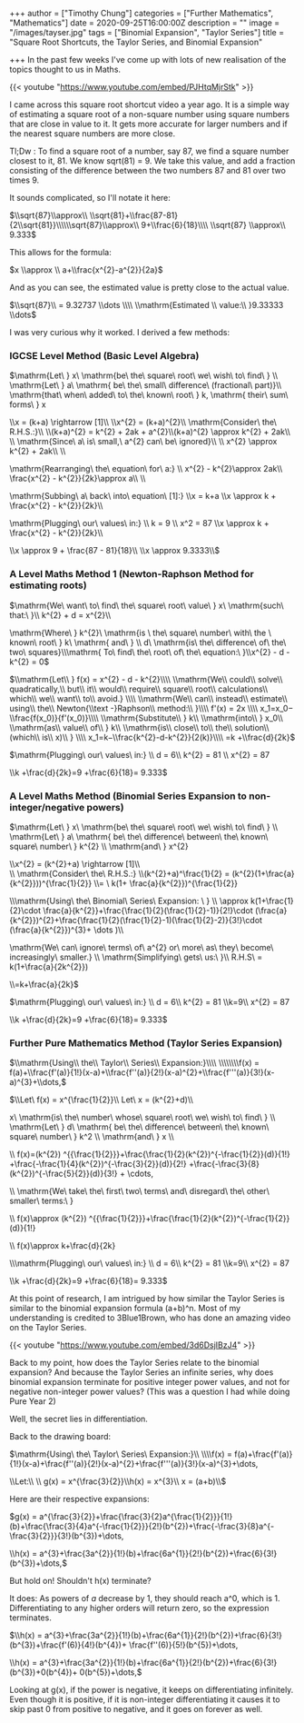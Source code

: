 +++
author = ["Timothy Chung"]
categories = ["Further Mathematics", "Mathematics"]
date = 2020-09-25T16:00:00Z
description = ""
image = "/images/tayser.jpg"
tags = ["Binomial Expansion", "Taylor Series"]
title = "Square Root Shortcuts, the Taylor Series, and Binomial Expansion"

+++
In the past few weeks I've come up with lots of new realisation of the topics thought to us in Maths.

{{< youtube "https://www.youtube.com/embed/PJHtqMjrStk" >}}

I came across this square root shortcut video a year ago. It is a simple way of estimating a square root of a non-square number using square numbers that are close in value to it. It gets more accurate for larger numbers and if the nearest square numbers are more close.

Tl;Dw : To find a square root of a number, say 87, we find a square number closest to it, 81. We know sqrt(81) = 9. We take this value, and add a fraction consisting of the difference between the two numbers 87 and 81 over two times 9.

It sounds complicated, so I'll notate it here:

$\\sqrt{87}\\approx\\ \\sqrt{81}+\\frac{87-81}{2\\sqrt{81}}\\\\\\sqrt{87}\\approx\\ 9+\\frac{6}{18}\\\\ \\sqrt{87} \\approx\\ 9.333$

This allows for the formula:

$x \\approx \\ a+\\frac{x^{2}-a^{2}}{2a}$

And as you can see, the estimated value is pretty close to the actual value.

$\\sqrt{87}\\ = 9.32737 \\dots \\\\ \\mathrm{Estimated \\ value:\\ }9.33333 \\dots$

I was very curious why it worked. I derived a few methods:

### IGCSE Level Method (Basic Level Algebra)

$\\mathrm{Let\\ } x\\ \\mathrm{be\\ the\\ square\\ root\\ we\\ wish\\ to\\ find\\ } \\\\ \\mathrm{Let\\ } a\\ \\mathrm{ be\\ the\\ small\\ difference\\ (fractional\\ part)}\\\\ \\mathrm{that\\ when\\ added\\ to\\ the\\ known\\ root\\ } k, \\mathrm{ their\\ sum\\ forms\\ } x

\\\\x = (k+a) \\rightarrow \[1\]\\\\ \\\\x^{2} = (k+a)^{2}\\\\ \\mathrm{Consider\\ the\\ R.H.S.:}\\\\ \\\\(k+a)^{2} = k^{2} + 2ak + a^{2}\\\\(k+a)^{2} \\approx k^{2} + 2ak\\\\ \\\\ \\mathrm{Since\\ a\\ is\\ small,\\ a^{2} can\\ be\\ ignored}\\\\ \\\\ x^{2} \\approx k^{2} + 2ak\\\\ \\\\

\\mathrm{Rearranging\\ the\\ equation\\ for\\ a:} \\\\ x^{2} - k^{2}\\approx 2ak\\\\ \\frac{x^{2} - k^{2}}{2k}\\approx a\\\\ \\\\

\\mathrm{Subbing\\ a\\ back\\ into\\ equation\\ \[1\]:} \\\\x = k+a \\\\x \\approx k + \\frac{x^{2} - k^{2}}{2k}\\\\

\\mathrm{Plugging\\ our\\ values\\ in:} \\\\ k = 9 \\\\ x^2 = 87 \\\\x \\approx k + \\frac{x^{2} - k^{2}}{2k}\\\\

\\\\x \\approx 9 + \\frac{87 - 81}{18}\\\\ \\\\x \\approx 9.3333\\\\$

### A Level Maths Method 1 (Newton-Raphson Method for estimating roots)

$\\mathrm{We\\ want\\ to\\ find\\ the\\ square\\ root\\ value\\ } x\\ \\mathrm{such\\ that:\\ }\\\\ k^{2} + d = x^{2}\\\\

\\mathrm{Where\\ } k^{2}\\ \\mathrm{is \\ the\\ square\\ number\\ with\\ the \\ known\\ root\\ } k\\ \\mathrm{ and\\ } \\\\ d\\ \\mathrm{is\\ the\\ difference\\ of\\ the\\ two\\ squares}\\\\\\mathrm{ To\\ find\\ the\\ root\\ of\\ the\\ equation:\\ }\\\\x^{2} - d - k^{2} = 0$

$\\mathrm{Let\\ } f(x) = x^{2} - d - k^{2}\\\\ \\mathrm{We\\ could\\ solve\\ quadratically,\\ but\\ it\\ would\\ require\\ square\\ root\\ calculations\\ which\\ we\\ want\\ to\\ avoid.} \\\\ \\mathrm{We\\ can\\ instead\\ estimate\\ using\\ the\\ Newton{\\text -}Raphson\\ method:\\ }\\\\ f'(x) = 2x \\\\ x_1​=x_0​−\\frac{f(x_0​)}{f'(x_0​)​}\\\\ \\mathrm{Substitute\\ } k\\ \\mathrm{into\\ } x_0\\ \\mathrm{as\\ value\\ of\\ } k\\ \\mathrm{is\\ close\\ to\\ the\\ solution\\ (which\\ is\\ x)\\ } \\\\ x_1​=k​−\\frac{k^{2}-d-k^{2}}{2(k)}\\\\ =k +\\frac{d}{2k}$

$\\mathrm{Plugging\\ our\\ values\\ in:} \\\\ d = 6\\\\ k^{2} = 81 \\\\ x^{2} = 87

\\\\k +\\frac{d}{2k}=9 +\\frac{6}{18}= 9.333$

### A Level Maths Method (Binomial Series Expansion to non-integer/negative powers)

$\\mathrm{Let\\ } x\\ \\mathrm{be\\ the\\ square\\ root\\ we\\ wish\\ to\\ find\\ } \\\\ \\mathrm{Let\\ } a\\ \\mathrm{ be\\ the\\ difference\\ between\\ the\\ known\\ square\\ number\\ } k^{2} \\\\ \\mathrm{and\\ } x^{2}

\\\\x^{2} = (k^{2}+a) \\rightarrow \[1\]\\\\  
\\\\ \\mathrm{Consider\\ the\\ R.H.S.:} \\\\(k^{2}+a)^\\frac{1}{2} = (k^{2}(1+\\frac{a}{k^{2}}))^{\\frac{1}{2}} \\\\= \\ k(1+ \\frac{a}{k^{2}})^{\\frac{1}{2}}

\\\\\\mathrm{Using\\ the\\ Binomial\\ Series\\ Expansion: \\ } \\\\ \\approx k(1+\\frac{1}{2}\\cdot \\frac{a}{k^{2}}+\\frac{\\frac{1}{2}(\\frac{1}{2}-1)}{2!}\\cdot (\\frac{a}{k^{2}})^{2}+\\frac{\\frac{1}{2}(\\frac{1}{2}-1)(\\frac{1}{2}-2)}{3!}\\cdot (\\frac{a}{k^{2}})^{3}+ \\dots )\\\\

\\mathrm{We\\ can\\ ignore\\ terms\\ of\\ a^{2} or\\ more\\ as\\ they\\ become\\ increasingly\\ smaller.} \\\\ \\mathrm{Simplifying\\ gets\\ us:\\ }\\\\ R.H.S\\ = k(1+\\frac{a}{2k^{2}})

\\\\=k+\\frac{a}{2k}$

$\\mathrm{Plugging\\ our\\ values\\ in:} \\\\ d = 6\\\\ k^{2} = 81 \\\\k=9\\\\ x^{2} = 87

\\\\k +\\frac{d}{2k}=9 +\\frac{6}{18}= 9.333$

### Further Pure Mathematics Method (Taylor Series Expansion)

$\\mathrm{Using\\ the\\ Taylor\\ Series\\ Expansion:}\\\\ \\\\\\\\f(x) = f(a)+\\frac{f'(a)}{1!}(x-a)+\\frac{f''(a)}{2!}(x-a)^{2}+\\frac{f'''(a)}{3!}(x-a)^{3}+\\dots,$

$\\\\Let\\ f(x) = x^{\\frac{1}{2}}\\\\ Let\\ x = (k^{2}+d)\\\\

x\\ \\mathrm{is\\ the\\ number\\ whose\\ square\\ root\\ we\\ wish\\ to\\ find\\ } \\\\ \\mathrm{Let\\ } d\\ \\mathrm{ be\\ the\\ difference\\ between\\ the\\ known\\ square\\ number\\ } k^2 \\\\ \\mathrm{and\\ } x \\\\

\\\\ f(x)=(k^{2}) ^{{\\frac{1}{2}}}+\\frac{\\frac{1}{2}(k^{2})^{-\\frac{1}{2}}(d)}{1!} +\\frac{-\\frac{1}{4}(k^{2})^{-\\frac{3}{2}}(d)}{2!} +\\frac{-\\frac{3}{8}(k^{2})^{-\\frac{5}{2}}(d)}{3!} + \\cdots,

\\\\ \\mathrm{We\\ take\\ the\\ first\\ two\\ terms\\ and\\ disregard\\ the\\ other\\ smaller\\ terms:\\ }

\\\\ f(x)\\approx (k^{2}) ^{{\\frac{1}{2}}}+\\frac{\\frac{1}{2}(k^{2})^{-\\frac{1}{2}}(d)}{1!}

\\\\ f(x)\\approx k+\\frac{d}{2k}

\\\\\\mathrm{Plugging\\ our\\ values\\ in:} \\\\ d = 6\\\\ k^{2} = 81 \\\\k=9\\\\ x^{2} = 87

\\\\k +\\frac{d}{2k}=9 +\\frac{6}{18}= 9.333$

At this point of research, I am intrigued by how similar the Taylor Series is similar to the binomial expansion formula (a+b)^n. Most of my understanding is credited to 3Blue1Brown, who has done an amazing video on the Taylor Series.

{{< youtube "https://www.youtube.com/embed/3d6DsjIBzJ4" >}}

Back to my point, how does the Taylor Series relate to the binomial expansion? And because the Taylor Series an infinite series, why does binomial expansion terminate for positive integer power values, and not for negative non-integer power values? (This was a question I had while doing Pure Year 2)

Well, the secret lies in differentiation.

Back to the drawing board:

$\\mathrm{Using\\ the\\ Taylor\\ Series\\ Expansion:}\\\\ \\\\\\\\f(x) = f(a)+\\frac{f'(a)}{1!}(x-a)+\\frac{f''(a)}{2!}(x-a)^{2}+\\frac{f'''(a)}{3!}(x-a)^{3}+\\dots,

\\\\Let:\\\\ \\\\ g(x) = x^{\\frac{3}{2}}\\\\h(x) = x^{3}\\\\ x = (a+b)\\\\$

Here are their respective expansions:

$g(x) = a^{\\frac{3}{2}}+\\frac{\\frac{3}{2}a^{\\frac{1}{2}}}{1!}(b)+\\frac{\\frac{3}{4}a^{-\\frac{1}{2}}}{2!}(b^{2})+\\frac{-\\frac{3}{8}a^{-\\frac{3}{2}}}{3!}(b^{3})+\\dots,

\\\\h(x) = a^{3}+\\frac{3a^{2}}{1!}(b)+\\frac{6a^{1}}{2!}(b^{2})+\\frac{6}{3!}(b^{3})+\\dots,$

But hold on! Shouldn't h(x) terminate?

It does: As powers of _a_ decrease by 1, they should reach a^0, which is 1. Differentiating to any higher orders will return zero, so the expression terminates.

$\\\\h(x) = a^{3}+\\frac{3a^{2}}{1!}(b)+\\frac{6a^{1}}{2!}(b^{2})+\\frac{6}{3!}(b^{3})+\\frac{f'(6)}{4!}(b^{4})+ \\frac{f''(6)}{5!}(b^{5})+\\dots,

\\\\h(x) = a^{3}+\\frac{3a^{2}}{1!}(b)+\\frac{6a^{1}}{2!}(b^{2})+\\frac{6}{3!}(b^{3})+0(b^{4})+ 0(b^{5})+\\dots,$

Looking at g(x), if the power is negative, it keeps on differentiating infinitely. Even though it is positive, if it is non-integer differentiating it causes it to skip past 0 from positive to negative, and it goes on forever as well.